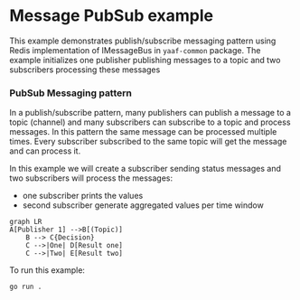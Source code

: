 # Message PubSub example

This example demonstrates publish/subscribe messaging pattern using Redis implementation of IMessageBus in `yaaf-common` package.
The example initializes one publisher publishing messages to a topic and two subscribers processing these messages

### PubSub Messaging pattern
In a publish/subscribe pattern, many publishers can publish a message to a topic (channel) and many subscribers can subscribe 
to a topic and process messages. In this pattern the same message can be processed multiple times.
Every subscriber subscribed to the same topic will get the message and can process it.

In this example we will create a subscriber sending status messages and two subscribers will process the messages:
* one subscriber prints the values
* second subscriber generate aggregated values per time window


```mermaid
graph LR
A[Publisher 1] -->B[(Topic)]
    B --> C{Decision}
    C -->|One| D[Result one]
    C -->|Two| E[Result two]
```


To run this example:

```shell
go run .
```